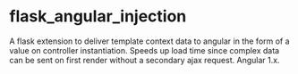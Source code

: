 # flask_angular_injection
A flask extension to deliver template context data to angular in the form of a value on controller instantiation. Speeds up load time since complex data can be sent on first render without a secondary ajax request. Angular 1.x.
